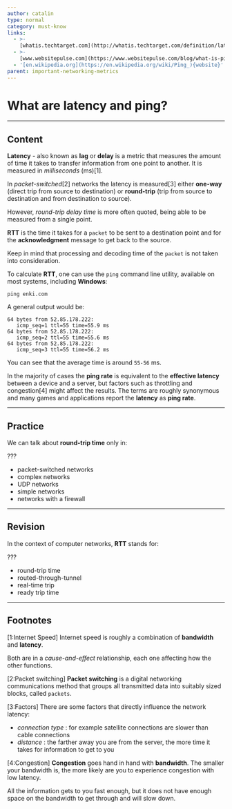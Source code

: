 ```yaml
---
author: catalin
type: normal
category: must-know
links:
  - >-
    [whatis.techtarget.com](http://whatis.techtarget.com/definition/latency){website}
  - >-
    [www.websitepulse.com](https://www.websitepulse.com/blog/what-is-ping-test){website}
  - '[en.wikipedia.org](https://en.wikipedia.org/wiki/Ping_){website}'
parent: important-networking-metrics
---
```


# What are latency and ping?


---

## Content

**Latency** - also known as **lag** or **delay** is a metric that measures the amount of time it takes to transfer information from one point to another. It is measured in *milliseconds* (ms)[1].

In *packet-switched*[2] networks the latency is measured[3] either **one-way** (direct trip from source to destination) or **round-trip** (trip from source to destination and from destination to source).

However, *round-trip delay time* is more often quoted, being able to be measured from a single point.

**RTT** is the time it takes for a `packet` to be sent to a destination point and for the **acknowledgment** message to get back to the source.

Keep in mind that processing and decoding time of the `packet` is not taken into consideration.

To calculate **RTT**, one can use the `ping` command line utility, available on most systems, including **Windows**:

```plain-text
ping enki.com
```

A general output would be:

```plain-text
64 bytes from 52.85.178.222:
   icmp_seq=1 ttl=55 time=55.9 ms
64 bytes from 52.85.178.222:
   icmp_seq=2 ttl=55 time=55.6 ms
64 bytes from 52.85.178.222:
   icmp_seq=3 ttl=55 time=56.2 ms
```

You can see that the average time is around `55-56` ms.

In the majority of cases the **ping rate** is equivalent to the **effective latency** between a device and a server, but factors such as throttling and congestion[4] might affect the results.
The terms are roughly synonymous and many games and applications report the **latency** as **ping rate**.


---

## Practice

We can talk about **round-trip time** only in:

???

- packet-switched networks
- complex networks
- UDP networks
- simple networks
- networks with a firewall


---

## Revision

In the context of computer networks, **RTT** stands for:

???

- round-trip time
- routed-through-tunnel
- real-time trip
- ready trip time


---

## Footnotes

[1:Internet Speed]
Internet speed is roughly a combination of **bandwidth** and **latency**.

Both are in a *cause-and-effect* relationship, each one affecting how the other functions.

[2:Packet switching]
**Packet switching** is a digital networking communications method that groups all transmitted data into suitably sized blocks, called `packets`.

[3:Factors]
There are some factors that directly influence the network latency:

- *connection type* : for example satellite connections are slower than cable connections
- *distance* : the farther away you are from the server, the more time it takes for information to get to you

[4:Congestion]
**Congestion** goes hand in hand with **bandwidth**. The smaller your bandwidth is, the more likely are you to experience congestion with low latency.

All the information gets to you fast enough, but it does not have enough space on the bandwidth to get through and will slow down.
